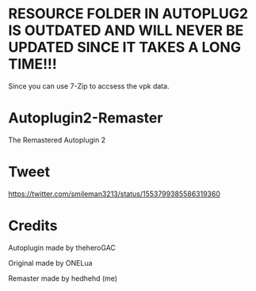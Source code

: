 # RESOURCE FOLDER IN AUTOPLUG2 IS OUTDATED AND WILL NEVER BE UPDATED SINCE IT TAKES A LONG TIME!!!
Since you can use 7-Zip to accsess the vpk data.
# Autoplugin2-Remaster
The Remastered Autoplugin 2
# Tweet
https://twitter.com/smileman3213/status/1553799385586319360
# Credits
Autoplugin made by theheroGAC

Original made by ONELua

Remaster made by hedhehd (me)
